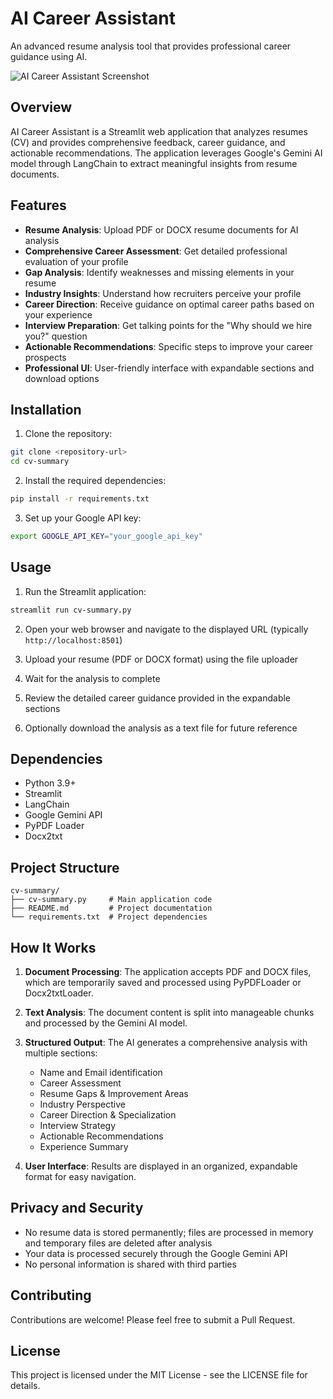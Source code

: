 # AI Career Assistant

An advanced resume analysis tool that provides professional career guidance using AI.

![AI Career Assistant Screenshot](https://img.shields.io/badge/AI%20Career-Assistant-blue)

## Overview

AI Career Assistant is a Streamlit web application that analyzes resumes (CV) and provides comprehensive feedback, career guidance, and actionable recommendations. The application leverages Google's Gemini AI model through LangChain to extract meaningful insights from resume documents.

## Features

- **Resume Analysis**: Upload PDF or DOCX resume documents for AI analysis
- **Comprehensive Career Assessment**: Get detailed professional evaluation of your profile
- **Gap Analysis**: Identify weaknesses and missing elements in your resume
- **Industry Insights**: Understand how recruiters perceive your profile
- **Career Direction**: Receive guidance on optimal career paths based on your experience
- **Interview Preparation**: Get talking points for the "Why should we hire you?" question
- **Actionable Recommendations**: Specific steps to improve your career prospects
- **Professional UI**: User-friendly interface with expandable sections and download options

## Installation

1. Clone the repository:

```bash
git clone <repository-url>
cd cv-summary
```

2. Install the required dependencies:

```bash
pip install -r requirements.txt
```

3. Set up your Google API key:

```bash
export GOOGLE_API_KEY="your_google_api_key"
```

## Usage

1. Run the Streamlit application:

```bash
streamlit run cv-summary.py
```

2. Open your web browser and navigate to the displayed URL (typically `http://localhost:8501`)

3. Upload your resume (PDF or DOCX format) using the file uploader

4. Wait for the analysis to complete

5. Review the detailed career guidance provided in the expandable sections

6. Optionally download the analysis as a text file for future reference

## Dependencies

- Python 3.9+
- Streamlit
- LangChain
- Google Gemini API
- PyPDF Loader
- Docx2txt

## Project Structure

```
cv-summary/
├── cv-summary.py     # Main application code
├── README.md         # Project documentation
└── requirements.txt  # Project dependencies
```

## How It Works

1. **Document Processing**: The application accepts PDF and DOCX files, which are temporarily saved and processed using PyPDFLoader or Docx2txtLoader.

2. **Text Analysis**: The document content is split into manageable chunks and processed by the Gemini AI model.

3. **Structured Output**: The AI generates a comprehensive analysis with multiple sections:

   - Name and Email identification
   - Career Assessment
   - Resume Gaps & Improvement Areas
   - Industry Perspective
   - Career Direction & Specialization
   - Interview Strategy
   - Actionable Recommendations
   - Experience Summary

4. **User Interface**: Results are displayed in an organized, expandable format for easy navigation.

## Privacy and Security

- No resume data is stored permanently; files are processed in memory and temporary files are deleted after analysis
- Your data is processed securely through the Google Gemini API
- No personal information is shared with third parties

## Contributing

Contributions are welcome! Please feel free to submit a Pull Request.

## License

This project is licensed under the MIT License - see the LICENSE file for details.
